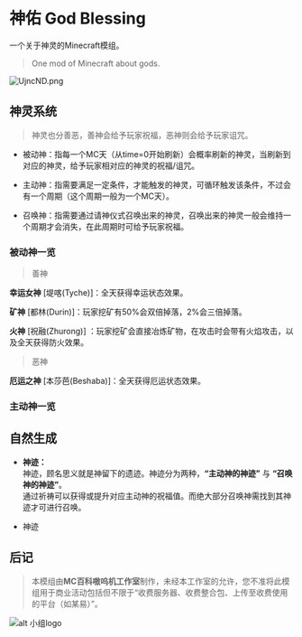 # 神佑 God Blessing
一个关于神灵的Minecraft模组。
> One mod of Minecraft about gods.

![UjncND.png](https://s1.ax1x.com/2020/07/24/UjncND.png)

## 神灵系统
>神灵也分善恶，善神会给予玩家祝福，恶神则会给予玩家诅咒。

* 被动神：指每一个MC天（从time=0开始刷新）会概率刷新的神灵，当刷新到对应的神灵，给予玩家相对应的神灵的祝福/诅咒。 

* 主动神：指需要满足一定条件，才能触发的神灵，可循环触发该条件，不过会有一个周期（这个周期一般为一个MC天）。  

* 召唤神：指需要通过请神仪式召唤出来的神灵，召唤出来的神灵一般会维持一个周期才会消失，在此周期时可给予玩家祝福。 

### 被动神一览

>善神

**幸运女神**   [堤喀(Tyche)]：全天获得幸运状态效果。

**矿神**   [都林(Durin)]：玩家挖矿有50%会双倍掉落，2%会三倍掉落。

**火神**   [祝融(Zhurong)] ：玩家挖矿会直接冶炼矿物，在攻击时会带有火焰攻击，以及全天获得防火效果。

>恶神

**厄运之神** [本莎芭(Beshaba)]：全天获得厄运状态效果。

### 主动神一览

## 自然生成

* **神迹：**  
神迹，顾名思义就是神留下的遗迹。神迹分为两种，**“主动神的神迹”** 与 **“召唤神的神迹”**。  
通过祈祷可以获得或提升对应主动神的祝福值。而绝大部分召唤神需找到其神迹才可进行召唤。  

* 神迹

## 后记
>本模组由**MC百科嗷呜机工作室**制作，未经本工作室的允许，您不准将此模组用于商业活动包括但不限于“收费服务器、收费整合包、上传至收费使用的平台（如某易）”。

![alt 小组logo](https://s1.ax1x.com/2020/07/24/UjmLOx.th.png)




